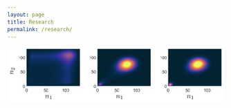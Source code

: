 ```yaml
---
layout: page
title: Research
permalink: /research/
---
```


<div class="figure-container-horizontal-full">
    <div class="figure">
         <img src="../images/FigOne.pdf">
  </div>
</div>

